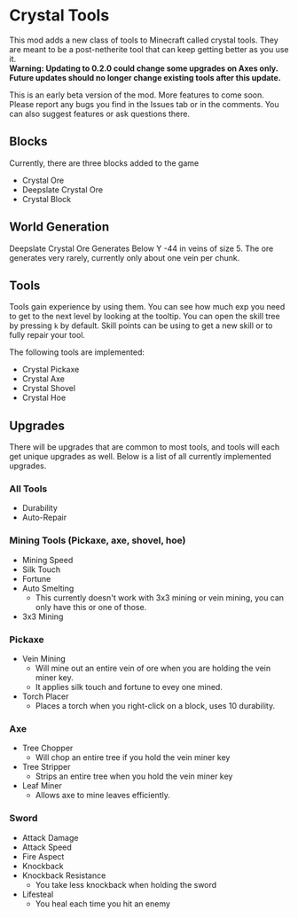 # Crystal Tools
This mod adds a new class of tools to Minecraft called crystal tools. They are meant to be a post-netherite tool that can keep getting better as you use it.  
**Warning: Updating to 0.2.0 could change some upgrades on Axes only. Future updates should no longer change existing tools after this update.**

This is an early beta version of the mod. More features to come soon.
Please report any bugs you find in the Issues tab or in the comments.
You can also suggest features or ask questions there.

## Blocks
Currently, there are three blocks added to the game
- Crystal Ore
- Deepslate Crystal Ore
- Crystal Block

## World Generation
Deepslate Crystal Ore Generates Below Y -44 in veins of size 5.
The ore generates very rarely, currently only about one vein per chunk.

## Tools
Tools gain experience by using them. You can see how much exp you need to get to the next level by looking at the tooltip. You can open the skill tree by pressing `k` by default. Skill points can be using to get a new skill or to fully repair your tool.

The following tools are implemented:

- Crystal Pickaxe
- Crystal Axe
- Crystal Shovel
- Crystal Hoe

## Upgrades
There will be upgrades that are common to most tools, and tools will each get unique upgrades as well. Below is a list of all currently implemented upgrades.

### All Tools
- Durability
- Auto-Repair

### Mining Tools (Pickaxe, axe, shovel, hoe)
- Mining Speed
- Silk Touch
- Fortune
- Auto Smelting
  - This currently doesn't work with 3x3 mining or vein mining, you can only have this or one of those. 
- 3x3 Mining

### Pickaxe
- Vein Mining
  - Will mine out an entire vein of ore when you are holding the vein miner key.
  - It applies silk touch and fortune to evey one mined.
- Torch Placer
  - Places a torch when you right-click on a block, uses 10 durability.

### Axe
- Tree Chopper
  - Will chop an entire tree if you hold the vein miner key
- Tree Stripper
  - Strips an entire tree when you hold the vein miner key
- Leaf Miner
  - Allows axe to mine leaves efficiently.

### Sword
- Attack Damage
- Attack Speed
- Fire Aspect
- Knockback
- Knockback Resistance
  - You take less knockback when holding the sword
- Lifesteal
  - You heal each time you hit an enemy

